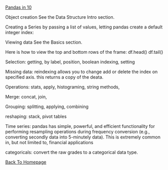 [Pandas in 10](https://pandas.pydata.org/pandas-docs/stable/user_guide/10min.html)

Object creation
See the Data Structure Intro section.

Creating a Series by passing a list of values, letting pandas create a default integer index:

Viewing data
See the Basics section.

Here is how to view the top and bottom rows of the frame:
df.head()
df.tail()

Selection: getting, by label, position, boolean indexing, setting

Missing data: reindexing allows you to change add or delete the index on specified axis. this returns a copy of the deata.

Operations: stats, apply, histograming, string methods, 

Merge: concat, join, 

Grouping: splitting, applying, combining

reshaping: stack, pivot tables

Time series: pandas has simple, powerful, and efficient functionality for performing resampling operations during frequency conversion (e.g., converting secondly data into 5-minutely data). This is extremely common in, but not limited to, financial applications

categoricals: convert the raw grades to a categorical data type.


[Back To Homepage](https://leethomas13.github.io/201-reading-notes/)